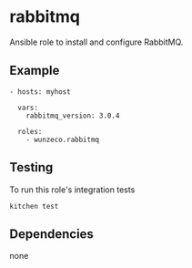 rabbitmq
=======

Ansible role to install and configure RabbitMQ.


## Example

```
- hosts: myhost

  vars:
    rabbitmq_version: 3.0.4
    
  roles:
    - wunzeco.rabbitmq
```


## Testing

To run this role's integration tests

```
kitchen test
```


## Dependencies

none
